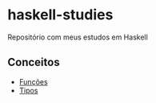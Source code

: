 # haskell-studies

Repositório com meus estudos em Haskell

## Conceitos

- [Funções](./concepts/funcoes.md)
- [Tipos](./concepts/types.md)
